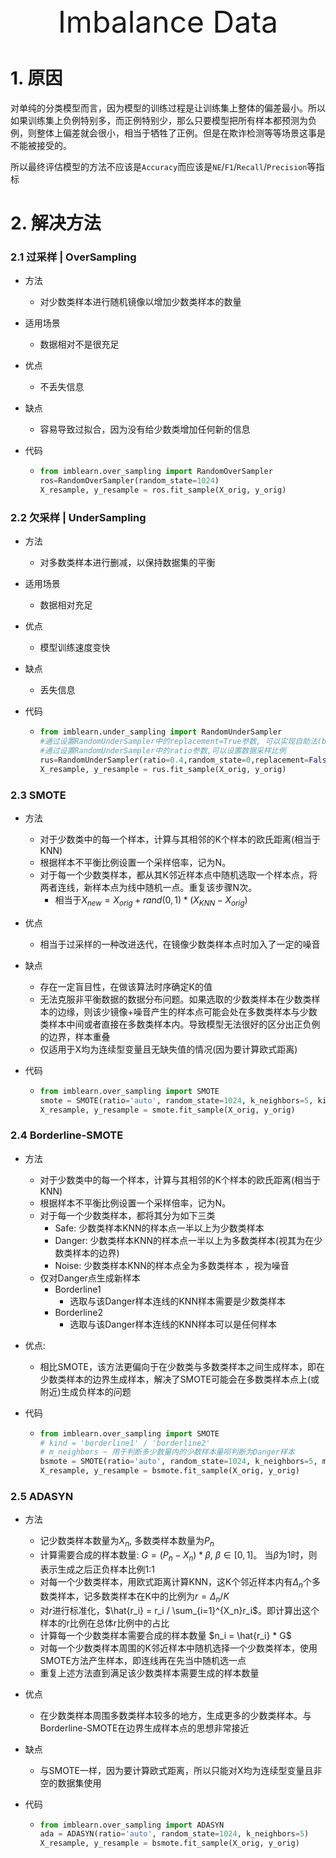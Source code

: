 <center><font size = 10>Imbalance Data</font></center>



# 1. 原因

​		对单纯的分类模型而言，因为模型的训练过程是让训练集上整体的偏差最小。所以如果训练集上负例特别多，而正例特别少，那么只要模型把所有样本都预测为负例，则整体上偏差就会很小，相当于牺牲了正例。但是在欺诈检测等等场景这事是不能被接受的。

​		所以最终评估模型的方法不应该是`Accuracy`而应该是`NE`/`F1`/`Recall`/`Precision`等指标



# 2. 解决方法

### 2.1 过采样 | OverSampling

- 方法

  - 对少数类样本进行随机镜像以增加少数类样本的数量

- 适用场景

  - 数据相对不是很充足

- 优点

  - 不丢失信息

- 缺点

  - 容易导致过拟合，因为没有给少数类增加任何新的信息

- 代码

  - ```python
    from imblearn.over_sampling import RandomOverSampler
    ros=RandomOverSampler(random_state=1024)
    X_resample, y_resample = ros.fit_sample(X_orig, y_orig)
    ```



### 2.2 欠采样 | UnderSampling

- 方法

  - 对多数类样本进行删减，以保持数据集的平衡

- 适用场景

  - 数据相对充足

- 优点

  - 模型训练速度变快

- 缺点

  - 丢失信息

- 代码

  - ```python
    from imblearn.under_sampling import RandomUnderSampler
    #通过设置RandomUnderSampler中的replacement=True参数, 可以实现自助法(boostrap)抽样
    #通过设置RandomUnderSampler中的ratio参数,可以设置数据采样比例
    rus=RandomUnderSampler(ratio=0.4,random_state=0,replacement=False) #采用随机欠采样（下采样）
    X_resample, y_resample = rus.fit_sample(X_orig, y_orig)
    ```



### 2.3 SMOTE 

- 方法

  - 对于少数类中的每一个样本，计算与其相邻的K个样本的欧氏距离(相当于KNN)
  - 根据样本不平衡比例设置一个采样倍率，记为N。
  - 对于每一个少数类样本，都从其K邻近样本点中随机选取一个样本点，将两者连线，新样本点为线中随机一点。重复该步骤N次。
    - 相当于$X_{new} = X_{orig} + rand(0,1)*(X_{KNN} - X_{orig})$

- 优点

  - 相当于过采样的一种改进迭代，在镜像少数类样本点时加入了一定的噪音

- 缺点

  - 存在一定盲目性，在做该算法时序确定K的值
  - 无法克服非平衡数据的数据分布问题。如果选取的少数类样本在少数类样本的边缘，则该少镜像+噪音产生的样本点可能会处在多数类样本与少数类样本中间或者直接在多数类样本内。导致模型无法很好的区分出正负例的边界，样本重叠
  - 仅适用于X均为连续型变量且无缺失值的情况(因为要计算欧式距离)

- 代码

  - ```python
    from imblearn.over_sampling import SMOTE
    smote = SMOTE(ratio='auto', random_state=1024, k_neighbors=5, kind='regular')
    X_resample, y_resample = smote.fit_sample(X_orig, y_orig)
    ```



### 2.4 Borderline-SMOTE

- 方法

  - 对于少数类中的每一个样本，计算与其相邻的K个样本的欧氏距离(相当于KNN)
  - 根据样本不平衡比例设置一个采样倍率，记为N。
  - 对于每一个少数类样本，都将其分为如下三类
    - Safe: 少数类样本KNN的样本点一半以上为少数类样本
    - Danger: 少数类样本KNN的样本点一半以上为多数类样本(视其为在少数类样本的边界)
    - Noise: 少数类样本KNN的样本点全为多数类样本 ，视为噪音
  - 仅对Danger点生成新样本
    - Borderline1
      - 选取与该Danger样本连线的KNN样本需要是少数类样本
    - Borderline2
      - 选取与该Danger样本连线的KNN样本可以是任何样本

- 优点:

  - 相比SMOTE，该方法更偏向于在少数类与多数类样本之间生成样本，即在少数类样本的边界生成样本，解决了SMOTE可能会在多数类样本点上(或附近)生成负样本的问题

- 代码

  - ```python
    from imblearn.over_sampling import SMOTE
    # kind = 'borderline1' / 'borderline2'
    # m_neighbors ~ 用于判断多少数量内的少数样本量呗判断为Danger样本
    bsmote = SMOTE(ratio='auto', random_state=1024, k_neighbors=5, m_neighbors=10, kind='borderline1')
    X_resample, y_resample = bsmote.fit_sample(X_orig, y_orig)
    ```



### 2.5 ADASYN 

- 方法

  - 记少数类样本数量为$X_n$, 多数类样本数量为$P_n$
  - 计算需要合成的样本数量: $G = (P_n - X_n)*\beta$, $\beta \in [0, 1]$。 当$\beta$为1时，则表示生成之后正负样本比例1:1
  - 对每一个少数类样本，用欧式距离计算KNN，这K个邻近样本内有$\Delta_n$个多数类样本，记多数类样本在K中的比例为$r = \Delta_n / K$
  - 对$r$进行标准化，$\hat{r_i} = r_i / \sum_{i=1}^{X_n}r_i$。即计算出这个样本的r比例在总体r比例中的占比
  - 计算每一个少数类样本需要合成的样本数量 $n_i = \hat{r_i} * G$
  - 对每一个少数类样本周围的K邻近样本中随机选择一个少数类样本，使用SMOTE方法产生样本，即连线再在先当中随机选一点
  - 重复上述方法直到满足该少数类样本需要生成的样本数量

- 优点

  - 在少数类样本周围多数类样本较多的地方，生成更多的少数类样本。与Borderline-SMOTE在边界生成样本点的思想非常接近

- 缺点

  - 与SMOTE一样，因为要计算欧式距离，所以只能对X均为连续型变量且非空的数据集使用

- 代码

  - ```python
    from imblearn.over_sampling import ADASYN
    ada = ADASYN(ratio='auto', random_state=1024, k_neighbors=5)
    X_resample, y_resample = bsmote.fit_sample(X_orig, y_orig)
    ```

